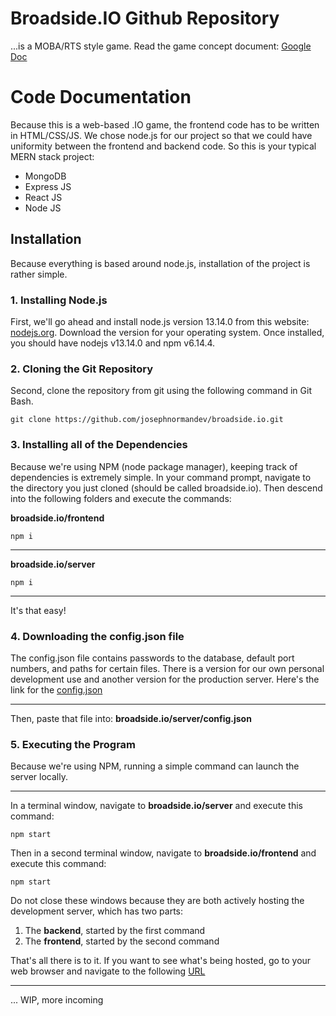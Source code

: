 # Broadside.IO Github Repository
...is a MOBA/RTS style game. Read the game concept document: [Google Doc](https://docs.google.com/document/d/10edULc2pd3qQPO-sU_3UaSbxxEqsm-BoCUHMFhUqDoc/edit?usp=sharing)

# Code Documentation
Because this is a web-based .IO game, the frontend code has to be written in HTML/CSS/JS. We chose node.js for our project so that we could have uniformity between the frontend and backend code. So this is your typical MERN stack project:

  - MongoDB
  - Express JS
  - React JS
  - Node JS

## Installation
Because everything is based around node.js, installation of the project is rather simple.

### 1. Installing Node.js
First, we'll go ahead and install node.js version 13.14.0 from this website: [nodejs.org](https://nodejs.org/en/download/releases/). Download the version for your operating system. Once installed, you should have nodejs v13.14.0 and npm v6.14.4.

### 2. Cloning the Git Repository
Second, clone the repository from git using the following command in Git Bash.

    git clone https://github.com/josephnormandev/broadside.io.git

### 3. Installing all of the Dependencies
Because we're using NPM (node package manager), keeping track of dependencies is extremely simple. In your command prompt, navigate to the directory you just cloned (should be called broadside.io). Then descend into the following folders and execute the commands:

**broadside.io/frontend**

    npm i
-------------------------
**broadside.io/server**

    npm i
-------------------------
It's that easy!

### 4. Downloading the config.json file
The config.json file contains passwords to the database, default port numbers, and paths for certain files. There is a version for our own personal development use and another version for the production server. Here's the link for the [config.json](https://drive.google.com/file/d/1lHq9uOMX-lTdnW3QoM-5YE0_eAm1ntHg/view?usp=sharing)

---
Then, paste that file into:
**broadside.io/server/config.json**

### 5. Executing the Program
Because we're using NPM, running a simple command can launch the server locally.

---
In a terminal window, navigate to **broadside.io/server** and execute this command:

	npm start
Then in a second terminal window, navigate to **broadside.io/frontend** and execute this command:

    npm start

Do not close these windows because they are both actively hosting the development server, which has two parts:

1. The **backend**, started by the first command
2. The **frontend**, started by the second command

That's all there is to it. If you want to see what's being hosted, go to your web browser and navigate to the following [URL](http://127.0.0.1:3000)


---
... WIP, more incoming
